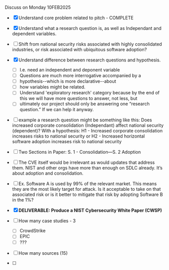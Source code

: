 Discuss on Monday 10FEB2025

- [x]  Understand core problem related to pitch - COMPLETE
- [x]  Understand what a research question is, as well as Independant and dependent variables.
- [ ]  Shift from national security risks associated with highly consolidated industries, or risk associated with ubiquitous software adoption?
- [x]  Understand difference between research questions and hypothesis.
    - [ ]  I.e. need an independent and deponent variable
    - [ ]  Questions are much more interrogative accompanied by a
    - [ ]  hypothesis--which is more declarative--about
    - [ ]  how variables might be related.
    - [ ]  Understand 'exploratory research' category because by the end of this we will have more questions to answer, not less, but
    - [ ]  ultimately our project should only be answering one “research question.” If we can help it anyway.
- [ ]  example a research question might be something like this: Does increased corporate consolidation (Independant) affect national security (dependent)?
With a hypothesis: H1 - Increased corporate consolidation increases risks to national security or H2 - Increased horizontal software adoption increases risk to national security
- [ ]  Two Sections in Paper: S. 1 - Consolidation—S. 2 Adoption
- [ ]  The CVE itself would be irrelevant as would updates that address them. NIST and other orgs have more than enough on SDLC already. It’s about adoption and consolidation.
- [ ]  Ex. Software A is used by 99% of the relevant market. This means they are the most likely target for attack. Is it acceptable to take on that associated risk or is it better to mitigate that risk by adopting Software B in the 1%?
- [x]  **DELIVERABLE: Produce a NIST Cybersecurity White Paper (CWSP)**


- [ ] How many case studies - 3
    - [ ]  CrowdStrike
    - [ ]  EPIC
    - [ ]  ???
- [ ] How many sources (15)
- [ ] 
